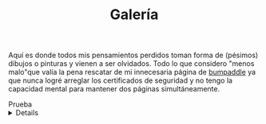 ﻿---
layout: page
title: Galería
permalink: /galeria/
---
Aquí es donde todos mis pensamientos perdidos toman forma de (pésimos) dibujos o pinturas y vienen a ser olvidados. Todo lo que considero "menos malo"que valía la pena rescatar de mi innecesaria página de [bumpaddle](http://www.bumpaddle.com) ya que nunca logré arreglar los certificados de seguridad y no tengo la capacidad mental para mantener dos páginas simultáneamente.

<summary>Prueba</sumary>
  <details>
## Philadelphia Beer Volcano
Pastel sobre papel
![Beer Volcano](https://i.imgur.com/CXnXl0o.jpg)
<br>
<br>
## Buddy Holly
Pastel sobre papel
![Buddy Holly](https://i.imgur.com/RyjnS0H.jpg)
<br>
<br>
## Story Of An Artist (Daniel Johnston)
Pastel sobre papel
![Daniel Johnston](https://i.imgur.com/ubJGlvr.jpg)
<br>
<br>
## Moonrise Kingdom
Acuarela sobre papel. Una de mis películas preferidas
![Moonrise Kingdom](https://i.imgur.com/ZPyklyy.jpg)
<br>
<br>
## Sam Shakusky (Moonrise Kingdom)
Acuarela sobre papel
![Sam Shakusky](https://i.imgur.com/5U4DW7T.jpg)
<br>
<br>
## Are You Banging That Casaba, Frank?
Pastel sobre papel
![Casaba](https://i.imgur.com/jedEyJ3.jpg)
<br>
<br>
## Ethan Klein (h3h3)
Pastel sobre papel
![Papa Bless](https://i.imgur.com/kzCf3vt.jpg)
<br>
<br>
## Nostalgia (Boba Fett)
Óleo sobre papel
![LEGO Boba Fett](https://i.imgur.com/akH6jsT.jpg)
<br>
<br>
## Perro
Acuarela sobre papel
![Perro](https://i.imgur.com/x0RJX46.jpg)
<br>
<br>
## Podcats
Pastel sobre papel
![Podcats](https://i.imgur.com/N5iuubN.jpg)
<br>
<br>
## Rejected Unknown (Daniel Johnston)
![Rejected Unknown](https://i.imgur.com/y9hmouV.jpg)
<br>
<br>
## Teorías Conspirativas
![Teorías Conspirativas](https://i.imgur.com/F5ghXeU.jpg)
</details>
